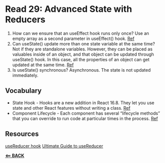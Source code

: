 # Read 29: Advanced State with Reducers

1. How can we ensure that an useEffect hook runs only once?
    Use an empty array as a second parameter in useEffect() hook.  [Ref](https://css-tricks.com/run-useeffect-only-once/)
2. Can useState() update more than one state variable at the same time?
   Not if they are standalone variables. However, they can be placed as valuables inside of an object, and that object can be updated through useState() hook. In this case, all the properties of an object can get updated at the same time. [Ref](https://stackoverflow.com/questions/53574614/multiple-calls-to-state-updater-from-usestate-in-component-causes-multiple-re-re) 
3. Is useState() synchronous?
   Asynchronous. The state is not updated immediately.

## Vocabulary

- State Hook - Hooks are a new addition in React 16.8. They let you use state and other React features without writing a class. [Ref](https://reactjs.org/docs/hooks-state.html)
- Component Lifecycle - Each component has several “lifecycle methods” that you can override to run code at particular times in the process. [Ref](https://reactjs.org/docs/react-component.html)

## Resources

[useReducer hook](https://reactjs.org/docs/hooks-reference.html#usereducer)
[Ultimate Guide to useReducer](https://blog.logrocket.com/guide-to-react-usereducer-hook/)



[**<== BACK**](401-toc.md)